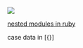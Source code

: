 

![](Pasted%20image%2020231221070508.png)



[nested modules in ruby](https://www.writesoftwarewell.com/nested-modules-in-ruby/)

case data
in [{}]